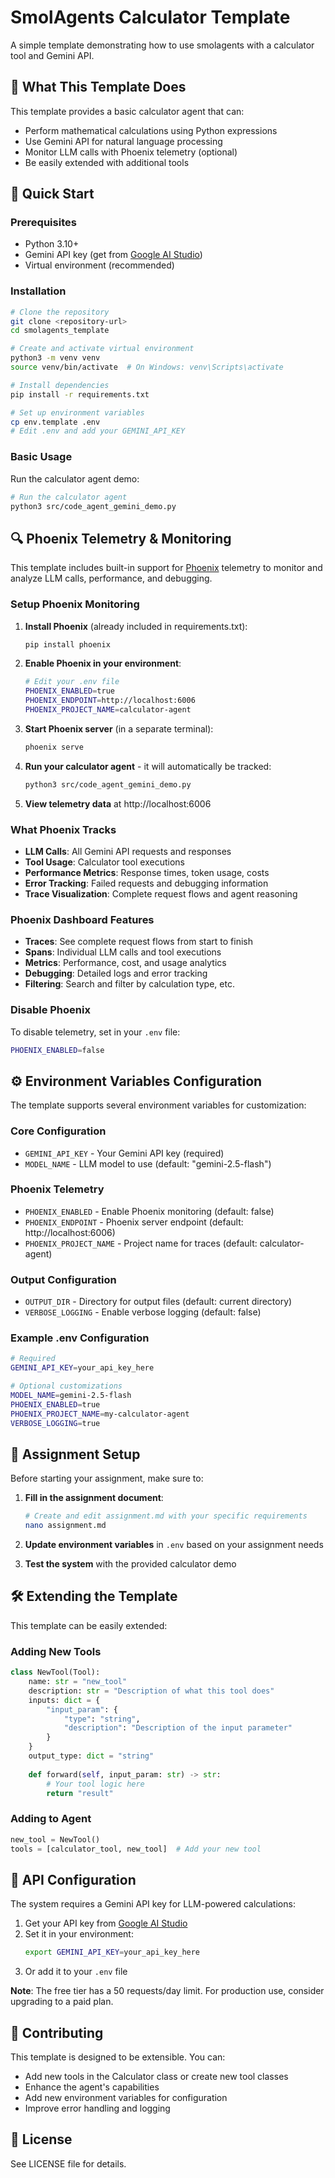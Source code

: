 # SmolAgents Calculator Template

A simple template demonstrating how to use smolagents with a calculator tool and Gemini API.

## 🎯 What This Template Does

This template provides a basic calculator agent that can:
- Perform mathematical calculations using Python expressions
- Use Gemini API for natural language processing
- Monitor LLM calls with Phoenix telemetry (optional)
- Be easily extended with additional tools

## 🚀 Quick Start

### Prerequisites
- Python 3.10+
- Gemini API key (get from [Google AI Studio](https://aistudio.google.com/))
- Virtual environment (recommended)

### Installation
```bash
# Clone the repository
git clone <repository-url>
cd smolagents_template

# Create and activate virtual environment
python3 -m venv venv
source venv/bin/activate  # On Windows: venv\Scripts\activate

# Install dependencies
pip install -r requirements.txt

# Set up environment variables
cp env.template .env
# Edit .env and add your GEMINI_API_KEY
```

### Basic Usage

Run the calculator agent demo:

```bash
# Run the calculator agent
python3 src/code_agent_gemini_demo.py
```

## 🔍 Phoenix Telemetry & Monitoring

This template includes built-in support for [Phoenix](https://github.com/Arize-ai/phoenix) telemetry to monitor and analyze LLM calls, performance, and debugging.

### Setup Phoenix Monitoring

1. **Install Phoenix** (already included in requirements.txt):
   ```bash
   pip install phoenix
   ```

2. **Enable Phoenix in your environment**:
   ```bash
   # Edit your .env file
   PHOENIX_ENABLED=true
   PHOENIX_ENDPOINT=http://localhost:6006
   PHOENIX_PROJECT_NAME=calculator-agent
   ```

3. **Start Phoenix server** (in a separate terminal):
   ```bash
   phoenix serve
   ```

4. **Run your calculator agent** - it will automatically be tracked:
   ```bash
   python3 src/code_agent_gemini_demo.py
   ```

5. **View telemetry data** at http://localhost:6006

### What Phoenix Tracks

- **LLM Calls**: All Gemini API requests and responses
- **Tool Usage**: Calculator tool executions
- **Performance Metrics**: Response times, token usage, costs
- **Error Tracking**: Failed requests and debugging information
- **Trace Visualization**: Complete request flows and agent reasoning

### Phoenix Dashboard Features

- **Traces**: See complete request flows from start to finish
- **Spans**: Individual LLM calls and tool executions
- **Metrics**: Performance, cost, and usage analytics
- **Debugging**: Detailed logs and error tracking
- **Filtering**: Search and filter by calculation type, etc.

### Disable Phoenix

To disable telemetry, set in your `.env` file:
```bash
PHOENIX_ENABLED=false
```

## ⚙️ Environment Variables Configuration

The template supports several environment variables for customization:

### Core Configuration
- `GEMINI_API_KEY` - Your Gemini API key (required)
- `MODEL_NAME` - LLM model to use (default: "gemini-2.5-flash")

### Phoenix Telemetry
- `PHOENIX_ENABLED` - Enable Phoenix monitoring (default: false)
- `PHOENIX_ENDPOINT` - Phoenix server endpoint (default: http://localhost:6006)
- `PHOENIX_PROJECT_NAME` - Project name for traces (default: calculator-agent)

### Output Configuration
- `OUTPUT_DIR` - Directory for output files (default: current directory)
- `VERBOSE_LOGGING` - Enable verbose logging (default: false)

### Example .env Configuration
```bash
# Required
GEMINI_API_KEY=your_api_key_here

# Optional customizations
MODEL_NAME=gemini-2.5-flash
PHOENIX_ENABLED=true
PHOENIX_PROJECT_NAME=my-calculator-agent
VERBOSE_LOGGING=true
```

## 📝 Assignment Setup

Before starting your assignment, make sure to:

1. **Fill in the assignment document**:
   ```bash
   # Create and edit assignment.md with your specific requirements
   nano assignment.md
   ```

2. **Update environment variables** in `.env` based on your assignment needs

3. **Test the system** with the provided calculator demo

## 🛠️ Extending the Template

This template can be easily extended:

### Adding New Tools
```python
class NewTool(Tool):
    name: str = "new_tool"
    description: str = "Description of what this tool does"
    inputs: dict = {
        "input_param": {
            "type": "string",
            "description": "Description of the input parameter"
        }
    }
    output_type: dict = "string"
    
    def forward(self, input_param: str) -> str:
        # Your tool logic here
        return "result"
```

### Adding to Agent
```python
new_tool = NewTool()
tools = [calculator_tool, new_tool]  # Add your new tool
```

## 🔑 API Configuration

The system requires a Gemini API key for LLM-powered calculations:

1. Get your API key from [Google AI Studio](https://aistudio.google.com/)
2. Set it in your environment:
   ```bash
   export GEMINI_API_KEY=your_api_key_here
   ```
3. Or add it to your `.env` file

**Note**: The free tier has a 50 requests/day limit. For production use, consider upgrading to a paid plan.

## 🤝 Contributing

This template is designed to be extensible. You can:
- Add new tools in the Calculator class or create new tool classes
- Enhance the agent's capabilities
- Add new environment variables for configuration
- Improve error handling and logging

## 📝 License

See LICENSE file for details.


